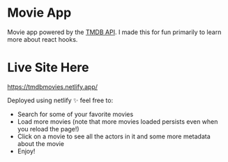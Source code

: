# Movie App 
Movie app powered by the [TMDB API](https://www.themoviedb.org/). I made this for fun primarily to learn more about react hooks. 

# Live Site Here
https://tmdbmovies.netlify.app/

Deployed using netlify ✨ feel free to:
- Search for some of your favorite movies
- Load more movies (note that more movies loaded persists even when you reload the page!)
- Click on a movie to see all the actors in it and some more metadata about the movie
- Enjoy!
